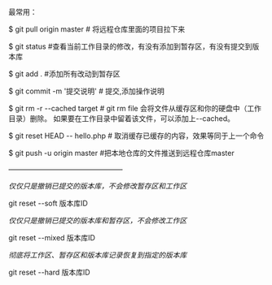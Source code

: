 最常用：

$ git pull origin master                    # 将远程仓库里面的项目拉下来

$ git status                           #查看当前工作目录的修改，有没有添加到暂存区，有没有提交到版本库

$ git add .								#添加所有改动到暂存区

$ git commit -m '提交说明'		 # 提交,添加操作说明

$ git rm -r --cached target              # git rm file 会将文件从缓存区和你的硬盘中（工作目录）删除。 如果要在工作目录中留着该文件，可以添加上--cached。

$ git reset HEAD -- hello.php			# 取消缓存已缓存的内容，效果等同于上一个命令

$ git push -u origin master        #把本地仓库的文件推送到远程仓库master  

————————————————

*仅仅只是撤销已提交的版本库，不会修改暂存区和工作区*

git reset --soft 版本库ID

*仅仅只是撤销已提交的版本库和暂存区，不会修改工作区*

git reset --mixed 版本库ID

*彻底将工作区、暂存区和版本库记录恢复到指定的版本库*

git reset --hard 版本库ID